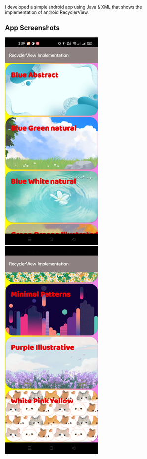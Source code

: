 I developed a simple android app using Java & XML that shows the implementation of android RecyclerView.

## App Screenshots

<img src="Screenshot_1.jpg" width="300" />
<img src="Screenshot_2.jpg" width="300" />
